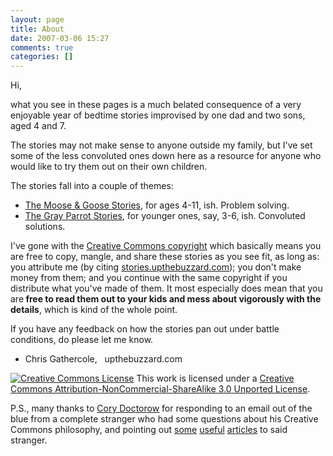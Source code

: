 ```yaml
---
layout: page
title: About
date: 2007-03-06 15:27
comments: true
categories: []
---
```

Hi,

what you see in these pages is a much belated consequence of a very enjoyable year of bedtime stories improvised by one dad and two sons, aged 4 and 7.

The stories may not make sense to anyone outside my family, but I've set some of the less convoluted ones down here as a resource for anyone who would like to try them out on their own children.

The stories fall into a couple of themes:

* [The Moose &amp; Goose Stories](/moose_and_goose_stories/), for ages 4-11, ish. Problem solving.
* [The Gray Parrot Stories](/grey_parrot_stories/), for younger ones, say, 3-6, ish. Convoluted solutions.

I've gone with the [Creative Commons copyright](http://creativecommons.org/licenses/by-nc-sa/3.0/) which basically means you are free to copy, mangle, and share these stories as you see fit, as long as: you attribute me (by citing [stories.upthebuzzard.com](http://stories.upthebuzzard.com/)); you don't make money from them; and you continue with the same copyright if you distribute what you've made of them. It most especially does mean that you are<strong> free to read them out to your kids and mess about vigorously with the details</strong>, which is kind of the whole point.

If you have any feedback on how the stories pan out under battle conditions, do please let me know.

- Chris Gathercole,   upthebuzzard.com

<a href="http://creativecommons.org/licenses/by-nc-sa/3.0/" rel="license"><img style="border-width:0;" src="http://i.creativecommons.org/l/by-nc-sa/3.0/88x31.png" alt="Creative Commons License" /></a>
This work is licensed under a [Creative Commons Attribution-NonCommercial-ShareAlike 3.0 Unported License](http://creativecommons.org/licenses/by-nc-sa/3.0/).

P.S., many thanks to [Cory Doctorow](http://craphound.com/) for responding to an email out of the blue from a complete stranger who had some questions about his Creative Commons philosophy, and pointing out [some](http://www.forbes.com/2006/11/30/cory-doctorow-copyright-tech-media_cz_cd_books06_1201doctorow.html) [useful](http://www.locusmag.com/Features/2007/09/cory-doctorow-freekonomic-e-books.html) [articles](http://www.boingboing.net/2007/03/20/model-contract-claus.html) to said stranger.
